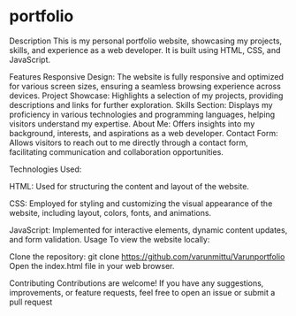# portfolio
Description
This is my personal portfolio website, showcasing my projects, skills, and experience as a web developer. It is built using HTML, CSS, and JavaScript.

Features
Responsive Design: The website is fully responsive and optimized for various screen sizes, ensuring a seamless browsing experience across devices.
Project Showcase: Highlights a selection of my projects, providing descriptions and links for further exploration.
Skills Section: Displays my proficiency in various technologies and programming languages, helping visitors understand my expertise.
About Me: Offers insights into my background, interests, and aspirations as a web developer.
Contact Form: Allows visitors to reach out to me directly through a contact form, facilitating communication and collaboration opportunities.

Technologies Used:

HTML: Used for structuring the content and layout of the website.

CSS: Employed for styling and customizing the visual appearance of the website, including layout, colors, fonts, and animations.

JavaScript: Implemented for interactive elements, dynamic content updates, and form validation.
Usage
To view the website locally:

Clone the repository: git clone https://github.com/varunmittu/Varunportfolio
Open the index.html file in your web browser.

Contributing
Contributions are welcome! If you have any suggestions, improvements, or feature requests, feel free to open an issue or submit a pull request
